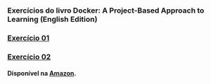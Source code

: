 ### Exercícios do livro **Docker: A Project-Based Approach to Learning (English Edition)**

### [Exercício 01](./exercicio-01/README.md)

### [Exercício 02](./exercicio-02/README.md)

#### Disponível na [Amazon](https://www.amazon.com.br/gp/product/B09FJ3411G/ref=ppx_yo_dt_b_d_asin_title_o03?ie=UTF8&psc=1).
